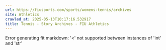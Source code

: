 ```yaml
---
url: https://fiusports.com/sports/womens-tennis/archives
site: Athletics
crawled_at: 2025-05-13T10:17:16.532917
title: Tennis - Story Archives - FIU Athletics
---
```


Error generating fit markdown: '<' not supported between instances of 'int' and 'str'